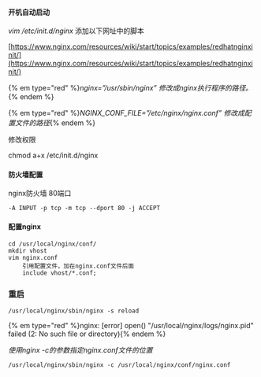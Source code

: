 #### 开机自动启动

_vim /etc/init.d/nginx_ 添加以下网址中的脚本

[https://www.nginx.com/resources/wiki/start/topics/examples/redhatnginxinit/](https://www.nginx.com/resources/wiki/start/topics/examples/redhatnginxinit/)

{% em type="red" %}_nginx=”/usr/sbin/nginx” 修改成nginx执行程序的路径。_{% endem %}

{% em type="red" %}_NGINX\_CONF\_FILE=”/etc/nginx/nginx.conf” 修改成配置文件的路径_{% endem %}

  
修改权限

chmod a+x /etc/init.d/nginx

#### 防火墙配置

nginx防火墙 80端口

```
-A INPUT -p tcp -m tcp --dport 80 -j ACCEPT
```

#### 配置nginx
```
cd /usr/local/nginx/conf/
mkdir vhost
vim nginx.conf
    引用配置文件，加在nginx.conf文件后面
    include vhost/*.conf;
```
### 重启
```
/usr/local/nginx/sbin/nginx -s reload
```
{% em type="red" %}nginx: [error] open() "/usr/local/nginx/logs/nginx.pid" failed (2: No such file or directory){% endem %}

_使用nginx -c的参数指定nginx.conf文件的位置_

```
/usr/local/nginx/sbin/nginx -c /usr/local/nginx/conf/nginx.conf
```






